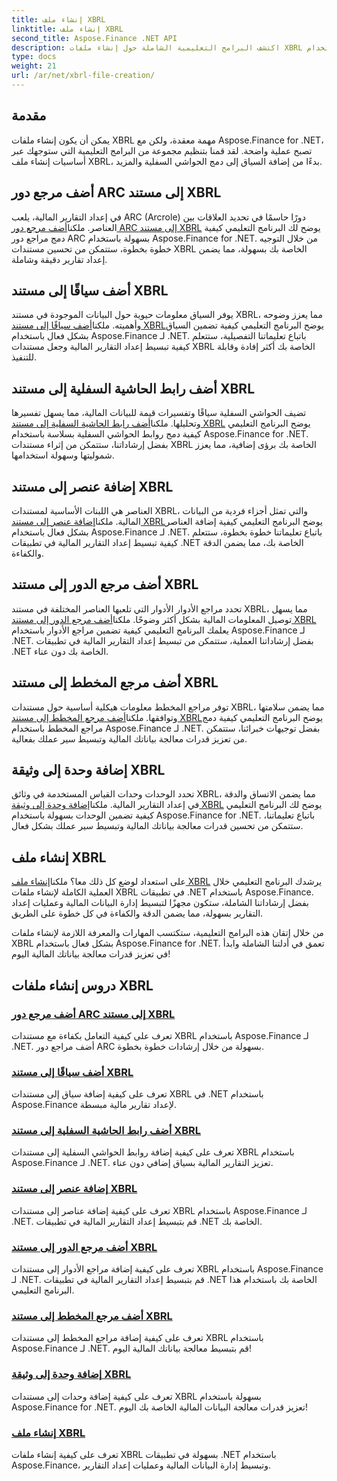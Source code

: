 ```yaml
---
title: إنشاء ملف XBRL
linktitle: إنشاء ملف XBRL
second_title: Aspose.Finance .NET API
description: اكتشف البرامج التعليمية الشاملة حول إنشاء ملفات XBRL باستخدام Aspose.Finance لـ .NET. تعلم كيفية إضافة السياق والحواشي السفلية والعناصر والأدوار والمخططات والوحدات دون عناء.
type: docs
weight: 21
url: /ar/net/xbrl-file-creation/
---
```


## مقدمة

يمكن أن يكون إنشاء ملفات XBRL مهمة معقدة، ولكن مع Aspose.Finance for .NET، تصبح عملية واضحة. لقد قمنا بتنظيم مجموعة من البرامج التعليمية التي ستوجهك عبر أساسيات إنشاء ملف XBRL، بدءًا من إضافة السياق إلى دمج الحواشي السفلية والمزيد.

## أضف مرجع دور ARC إلى مستند XBRL

 في إعداد التقارير المالية، يلعب ARC (Arcrole) دورًا حاسمًا في تحديد العلاقات بين العناصر. ملكنا[أضف مرجع دور ARC إلى مستند XBRL](./add-arc-role-reference-to-xbrl-document/) يوضح لك البرنامج التعليمي كيفية دمج مراجع دور ARC بسهولة باستخدام Aspose.Finance for .NET. من خلال التوجيه خطوة بخطوة، ستتمكن من تحسين مستندات XBRL الخاصة بك بسهولة، مما يضمن إعداد تقارير دقيقة وشاملة.

## أضف سياقًا إلى مستند XBRL

 يوفر السياق معلومات حيوية حول البيانات الموجودة في مستند XBRL، مما يعزز وضوحه وأهميته. ملكنا[أضف سياقًا إلى مستند XBRL](./add-context-to-xbrl-document/)يوضح البرنامج التعليمي كيفية تضمين السياق بشكل فعال باستخدام Aspose.Finance لـ .NET. باتباع تعليماتنا التفصيلية، ستتعلم كيفية تبسيط إعداد التقارير المالية وجعل مستندات XBRL الخاصة بك أكثر إفادة وقابلة للتنفيذ.

## أضف رابط الحاشية السفلية إلى مستند XBRL

 تضيف الحواشي السفلية سياقًا وتفسيرات قيمة للبيانات المالية، مما يسهل تفسيرها وتحليلها. ملكنا[أضف رابط الحاشية السفلية إلى مستند XBRL](./add-footnote-link-to-xbrl-document/) يوضح البرنامج التعليمي كيفية دمج روابط الحواشي السفلية بسلاسة باستخدام Aspose.Finance for .NET. بفضل إرشاداتنا، ستتمكن من إثراء مستندات XBRL الخاصة بك برؤى إضافية، مما يعزز شموليتها وسهولة استخدامها.

## إضافة عنصر إلى مستند XBRL

 العناصر هي اللبنات الأساسية لمستندات XBRL، والتي تمثل أجزاء فردية من البيانات المالية. ملكنا[إضافة عنصر إلى مستند XBRL](./add-item-to-xbrl-document/)يوضح البرنامج التعليمي كيفية إضافة العناصر بشكل فعال باستخدام Aspose.Finance لـ .NET. باتباع تعليماتنا خطوة بخطوة، ستتعلم كيفية تبسيط إعداد التقارير المالية في تطبيقات .NET الخاصة بك، مما يضمن الدقة والكفاءة.

## أضف مرجع الدور إلى مستند XBRL

 تحدد مراجع الأدوار الأدوار التي تلعبها العناصر المختلفة في مستند XBRL، مما يسهل توصيل المعلومات المالية بشكل أكثر وضوحًا. ملكنا[أضف مرجع الدور إلى مستند XBRL](./add-role-reference-to-xbrl-document/) يعلمك البرنامج التعليمي كيفية تضمين مراجع الأدوار باستخدام Aspose.Finance لـ .NET. بفضل إرشاداتنا العملية، ستتمكن من تبسيط إعداد التقارير المالية في تطبيقات .NET الخاصة بك دون عناء.

## أضف مرجع المخطط إلى مستند XBRL

 توفر مراجع المخطط معلومات هيكلية أساسية حول مستندات XBRL، مما يضمن سلامتها وتوافقها. ملكنا[أضف مرجع المخطط إلى مستند XBRL](./add-schema-reference-to-xbrl-document/)يوضح البرنامج التعليمي كيفية دمج مراجع المخطط باستخدام Aspose.Finance لـ .NET. بفضل توجيهات خبرائنا، ستتمكن من تعزيز قدرات معالجة بياناتك المالية وتبسيط سير عملك بفعالية.

## إضافة وحدة إلى وثيقة XBRL

 تحدد الوحدات وحدات القياس المستخدمة في وثائق XBRL، مما يضمن الاتساق والدقة في إعداد التقارير المالية. ملكنا[إضافة وحدة إلى وثيقة XBRL](./add-unit-to-xbrl-document/) يوضح لك البرنامج التعليمي كيفية تضمين الوحدات بسهولة باستخدام Aspose.Finance for .NET. باتباع تعليماتنا، ستتمكن من تحسين قدرات معالجة بياناتك المالية وتبسيط سير عملك بشكل فعال.

## إنشاء ملف XBRL

 على استعداد لوضع كل ذلك معا؟ ملكنا[إنشاء ملف XBRL](./create-xbrl-file/) يرشدك البرنامج التعليمي خلال العملية الكاملة لإنشاء ملفات XBRL في تطبيقات .NET باستخدام Aspose.Finance. بفضل إرشاداتنا الشاملة، ستكون مجهزًا لتبسيط إدارة البيانات المالية وعمليات إعداد التقارير بسهولة، مما يضمن الدقة والكفاءة في كل خطوة على الطريق.

من خلال إتقان هذه البرامج التعليمية، ستكتسب المهارات والمعرفة اللازمة لإنشاء ملفات XBRL بشكل فعال باستخدام Aspose.Finance for .NET. تعمق في أدلتنا الشاملة وابدأ في تعزيز قدرات معالجة بياناتك المالية اليوم!
## دروس إنشاء ملفات XBRL
### [أضف مرجع دور ARC إلى مستند XBRL](./add-arc-role-reference-to-xbrl-document/)
تعرف على كيفية التعامل بكفاءة مع مستندات XBRL باستخدام Aspose.Finance لـ .NET. أضف مراجع دور ARC بسهولة من خلال إرشادات خطوة بخطوة.
### [أضف سياقًا إلى مستند XBRL](./add-context-to-xbrl-document/)
تعرف على كيفية إضافة سياق إلى مستندات XBRL في .NET باستخدام Aspose.Finance لإعداد تقارير مالية مبسطة.
### [أضف رابط الحاشية السفلية إلى مستند XBRL](./add-footnote-link-to-xbrl-document/)
تعرف على كيفية إضافة روابط الحواشي السفلية إلى مستندات XBRL باستخدام Aspose.Finance لـ .NET. تعزيز التقارير المالية بسياق إضافي دون عناء.
### [إضافة عنصر إلى مستند XBRL](./add-item-to-xbrl-document/)
تعرف على كيفية إضافة عناصر إلى مستندات XBRL باستخدام Aspose.Finance لـ .NET. قم بتبسيط إعداد التقارير المالية في تطبيقات .NET الخاصة بك.
### [أضف مرجع الدور إلى مستند XBRL](./add-role-reference-to-xbrl-document/)
تعرف على كيفية إضافة مراجع الأدوار إلى مستندات XBRL باستخدام Aspose.Finance لـ .NET. قم بتبسيط إعداد التقارير المالية في تطبيقات .NET الخاصة بك باستخدام هذا البرنامج التعليمي.
### [أضف مرجع المخطط إلى مستند XBRL](./add-schema-reference-to-xbrl-document/)
تعرف على كيفية إضافة مراجع المخطط إلى مستندات XBRL باستخدام Aspose.Finance لـ .NET. قم بتبسيط معالجة بياناتك المالية اليوم!
### [إضافة وحدة إلى وثيقة XBRL](./add-unit-to-xbrl-document/)
تعرف على كيفية إضافة وحدات إلى مستندات XBRL بسهولة باستخدام Aspose.Finance for .NET. تعزيز قدرات معالجة البيانات المالية الخاصة بك اليوم!
### [إنشاء ملف XBRL](./create-xbrl-file/)
تعرف على كيفية إنشاء ملفات XBRL بسهولة في تطبيقات .NET باستخدام Aspose.Finance، وتبسيط إدارة البيانات المالية وعمليات إعداد التقارير.